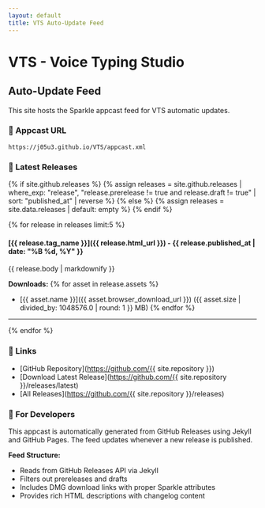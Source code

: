 ```yaml
---
layout: default
title: VTS Auto-Update Feed
---
```


# VTS - Voice Typing Studio

## Auto-Update Feed

This site hosts the Sparkle appcast feed for VTS automatic updates.

### 📡 Appcast URL
```
https://j05u3.github.io/VTS/appcast.xml
```

### 🚀 Latest Releases

{% if site.github.releases %}
{% assign releases = site.github.releases | where_exp: "release", "release.prerelease != true and release.draft != true" | sort: "published_at" | reverse %}
{% else %}
{% assign releases = site.data.releases | default: empty %}
{% endif %}

{% for release in releases limit:5 %}
#### [{{ release.tag_name }}]({{ release.html_url }}) - {{ release.published_at | date: "%B %d, %Y" }}

{{ release.body | markdownify }}

**Downloads:**
{% for asset in release.assets %}
- [{{ asset.name }}]({{ asset.browser_download_url }}) ({{ asset.size | divided_by: 1048576.0 | round: 1 }} MB)
{% endfor %}

---
{% endfor %}

### 🔗 Links

- [GitHub Repository](https://github.com/{{ site.repository }})
- [Download Latest Release](https://github.com/{{ site.repository }}/releases/latest)
- [All Releases](https://github.com/{{ site.repository }}/releases)

### 🔧 For Developers

This appcast is automatically generated from GitHub Releases using Jekyll and GitHub Pages. The feed updates whenever a new release is published.

**Feed Structure:**
- Reads from GitHub Releases API via Jekyll
- Filters out prereleases and drafts
- Includes DMG download links with proper Sparkle attributes
- Provides rich HTML descriptions with changelog content

